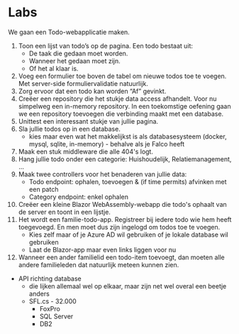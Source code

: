 # Labs

We gaan een Todo-webapplicatie maken.

1. Toon een lijst van todo’s op de pagina. Een todo bestaat uit:
   * De taak die gedaan moet worden.
   * Wanneer het gedaan moet zijn.
   * Of het al klaar is.
1. Voeg een formulier toe boven de tabel om nieuwe todos toe te voegen. Met server-side formuliervalidatie natuurlijk.
1. Zorg ervoor dat een todo kan worden “Af”  gevinkt.
1. Creëer een repository die het stukje data access afhandelt. Voor nu simpelweg een in-memory repository. In een toekomstige oefening gaan we een repository toevoegen die verbinding maakt met een database.
1. Unittest een interessant stukje van jullie pagina.
1. Sla jullie todos op in een database.
   - kies maar even wat het makkelijkst is als databasesysteem (docker, mysql, sqlite, in-memory) - behalve als je Falco heeft
1. Maak een stuk middleware die alle 404's logt.
1. Hang jullie todo onder een categorie: Huishoudelijk, Relatiemanagement, ...
1. Maak twee controllers voor het benaderen van jullie data:
   - Todo endpoint: ophalen, toevoegen & (if time permits) afvinken met een patch
   - Category endpoint: enkel ophalen
1. Creëer een kleine Blazor WebAssembly-webapp die todo's ophaalt van de server en toont in een lijstje.
1. Het wordt een familie-todo-app. Registreer bij iedere todo wie hem heeft toegevoegd. En men moet dus zijn ingelogd om todos toe te voegen.
   - Kies zelf maar of je Azure AD wil gebruiken of je lokale database wil gebruiken
   - Laat de Blazor-app maar even links liggen voor nu
1. Wanneer een ander familielid een todo-item toevoegt, dan moeten alle andere familieleden dat natuurlijk meteen kunnen zien.


- API richting database
  - die lijken allemaal wel op elkaar, maar zijn net wel overal een beetje anders
  - SFL.cs - 32.000
    - FoxPro
    - SQL Server
    - DB2
  